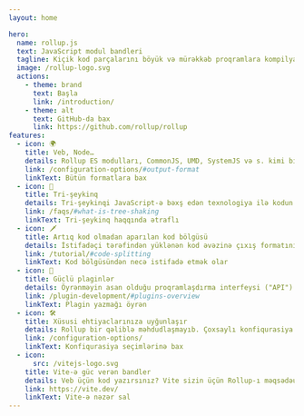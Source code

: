 ```yaml
---
layout: home

hero:
  name: rollup.js
  text: JavaScript modul bandleri
  tagline: Kiçik kod parçalarını böyük və mürəkkəb proqramlara kompilyasiya edin
  image: /rollup-logo.svg
  actions:
    - theme: brand
      text: Başla
      link: /introduction/
    - theme: alt
      text: GitHub-da bax
      link: https://github.com/rollup/rollup
features:
  - icon: 🌍
    title: Veb, Node…
    details: Rollup ES modulları, CommonJS, UMD, SystemJS və s. kimi bir çox ixrac formatlarını dəstəkləyir. Yalnızca veb üçün deyil, bir sıra digər platformalar üçün də bandl edir.
    link: /configuration-options/#output-format
    linkText: Bütün formatlara bax
  - icon: 🌳
    title: Tri-şeykinq
    details: Tri-şeykinqi JavaScript-ə bəxş edən texnologiya ilə kodun icra mövqeyinin dərin analizi əsasında ölü kodları təmizləyir.
    link: /faqs/#what-is-tree-shaking
    linkText: Tri-şeykinq haqqında ətraflı
  - icon: 🗡️
    title: Artıq kod olmadan aparılan kod bölgüsü
    details: İstifadəçi tərəfindən yüklənən kod əvəzinə çıxış formatının idxal mexanizmindən istifadə edərək müxtəlif giriş nöqtələri və dinamik importlar əsasında kod bölgüsü aparır.
    link: /tutorial/#code-splitting
    linkText: Kod bölgüsündən necə istifadə etmək olar
  - icon: 🔌
    title: Güclü plaginlər
    details: Öyrənməyin asan olduğu proqramlaşdırma interfeysi ("API") sizə az kodla çox nəticə əldə etməyinizə imkan yaradır. Vite və WMR bu texnologiyadan istifadə edir.
    link: /plugin-development/#plugins-overview
    linkText: Plagin yazmağı öyrən
  - icon: 🛠️
    title: Xüsusi ehtiyaclarınıza uyğunlaşır
    details: Rollup bir qəliblə məhdudlaşmayıb. Çoxsaylı konfiqurasiya seçimləri və zəngin plagin interfeysi Rollup-ı xüsusi iş axınları və təkmilləşmiş tulinq ("tooling") üçün ideal bandler edir.
    link: /configuration-options/
    linkText: Konfiqurasiya seçimlərinə bax
  - icon:
      src: /vitejs-logo.svg
    title: Vite-ə güc verən bandler
    details: Veb üçün kod yazırsınız? Vite sizin üçün Rollup-ı məqsədəuyğun seçimlər və lazımi plaginlərlə əvvəlcədən konfiqurasiya edir və sizə inanılmaz dərəcədə sürətli bir tərtibat serveri təqdim edir.
    link: https://vite.dev/
    linkText: Vite-ə nəzər sal
---
```

